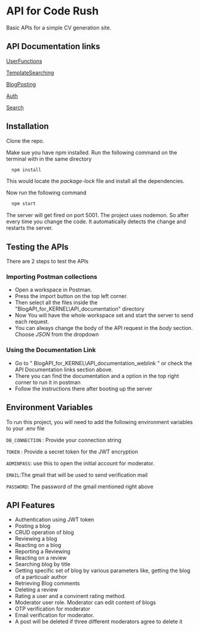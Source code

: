 
# API for Code Rush

Basic APIs for a simple CV generation site.




## API Documentation links

[UserFunctions](https://documenter.getpostman.com/view/17979225/UyxbppQ7)

[TemplateSearching](https://documenter.getpostman.com/view/17979225/UyxbppQE)

[BlogPosting](https://documenter.getpostman.com/view/17979225/UyxbppQF)

[Auth](https://documenter.getpostman.com/view/17979225/UyxbppUZ)

[Search](https://documenter.getpostman.com/view/17979225/UyxdLpec)




## Installation

Clone the repo.

Make sue you have npm installed. Run the following command on the terminal with in the same directory

```bash
  npm install 
```
This would locate the *package-lock* file and install all the dependencies.

Now run the following command

```bash
  npm start 
```
The server will get fired on port 5001. The project uses nodemon. So after every time you change the code.
It automatically detects the change and restarts the server.
## Testing the APIs
There are 2 steps to test the APIs
### Importing  Postman collections
- Open a workspace in Postman.
- Press the import button on the top left corner.
- Then select all the files inside the  "BlogAPI_for_KERNEL\API_documentation" directory
- Now You will have the whole workspace set and start the server to send each request.
- You can always change the body of the API request in the *body* section. Choose *JSON* from the dropdown

### Using the Documentation Link
 - Go to " BlogAPI_for_KERNEL\API_documentation_weblink " or check the API Documentation links section above.
 - There you can find the documentation and a option in the top right corner to run it in postman
 - Follow the instructions there after booting up the server

## Environment Variables

To run this project, you will need to add the following environment variables to your .env file

`DB_CONNECTION` : Provide your connection string

`TOKEN` : Provide a secret token for the JWT encryption

`ADMINPASS`: use this to open the initial account for moderator.

`EMAIL`:The gmail that will be used to send verification mail

`PASSWORD`: The password of the gmail mentioned right above


## API Features

- Authentication using JWT token
- Posting a blog
- CRUD operation of blog
- Reviewing a blog
- Reacting on a blog
- Reporting a Reviewing
- Reacting on a review
- Searching blog by title
- Getting specific set of blog by various parameters like, getting the blog of a particualr author
- Retrieving Blog comments
- Deleting a review 
- Rating a user and a convinent rating method. 
- Moderator user role. Moderator can edit content of blogs
- OTP verification for moderator
- Email verification for moderator.
- A post will be deleted if three different moderators agree to delete it

